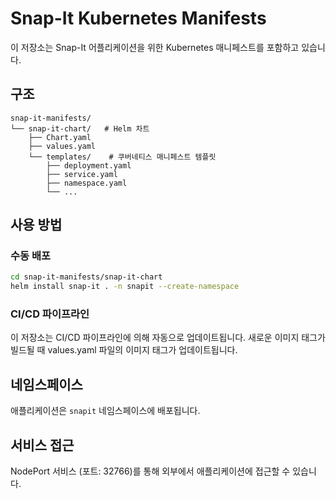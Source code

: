 # Snap-It Kubernetes Manifests

이 저장소는 Snap-It 어플리케이션을 위한 Kubernetes 매니페스트를 포함하고 있습니다.

## 구조

```
snap-it-manifests/
└── snap-it-chart/   # Helm 차트
    ├── Chart.yaml
    ├── values.yaml
    └── templates/    # 쿠버네티스 매니페스트 템플릿
        ├── deployment.yaml
        ├── service.yaml
        ├── namespace.yaml
        └── ...
```

## 사용 방법

### 수동 배포

```bash
cd snap-it-manifests/snap-it-chart
helm install snap-it . -n snapit --create-namespace
```

### CI/CD 파이프라인

이 저장소는 CI/CD 파이프라인에 의해 자동으로 업데이트됩니다. 새로운 이미지 태그가 빌드될 때 values.yaml 파일의 이미지 태그가 업데이트됩니다.

## 네임스페이스

애플리케이션은 `snapit` 네임스페이스에 배포됩니다.

## 서비스 접근

NodePort 서비스 (포트: 32766)를 통해 외부에서 애플리케이션에 접근할 수 있습니다. 